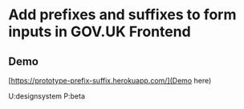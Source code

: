 # Add prefixes and suffixes to form inputs in GOV.UK Frontend


## Demo

[https://prototype-prefix-suffix.herokuapp.com/](Demo here)

U:designsystem 
P:beta

